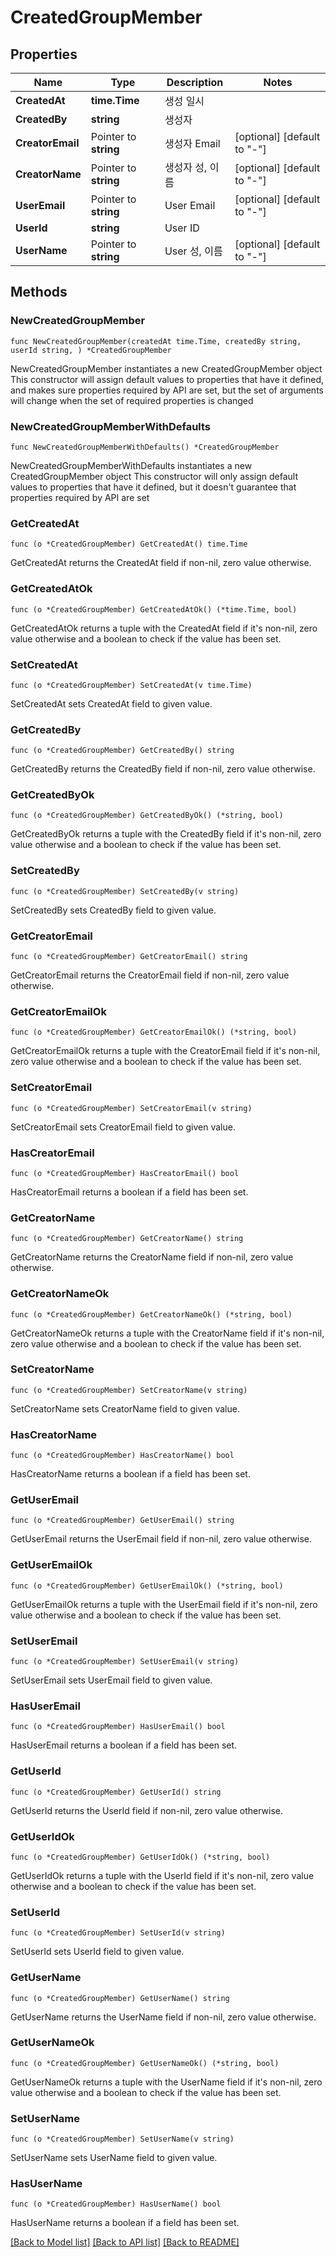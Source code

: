 # CreatedGroupMember

## Properties

Name | Type | Description | Notes
------------ | ------------- | ------------- | -------------
**CreatedAt** | **time.Time** | 생성 일시 | 
**CreatedBy** | **string** | 생성자 | 
**CreatorEmail** | Pointer to **string** | 생성자 Email | [optional] [default to "-"]
**CreatorName** | Pointer to **string** | 생성자 성, 이름 | [optional] [default to "-"]
**UserEmail** | Pointer to **string** | User Email | [optional] [default to "-"]
**UserId** | **string** | User ID | 
**UserName** | Pointer to **string** | User 성, 이름 | [optional] [default to "-"]

## Methods

### NewCreatedGroupMember

`func NewCreatedGroupMember(createdAt time.Time, createdBy string, userId string, ) *CreatedGroupMember`

NewCreatedGroupMember instantiates a new CreatedGroupMember object
This constructor will assign default values to properties that have it defined,
and makes sure properties required by API are set, but the set of arguments
will change when the set of required properties is changed

### NewCreatedGroupMemberWithDefaults

`func NewCreatedGroupMemberWithDefaults() *CreatedGroupMember`

NewCreatedGroupMemberWithDefaults instantiates a new CreatedGroupMember object
This constructor will only assign default values to properties that have it defined,
but it doesn't guarantee that properties required by API are set

### GetCreatedAt

`func (o *CreatedGroupMember) GetCreatedAt() time.Time`

GetCreatedAt returns the CreatedAt field if non-nil, zero value otherwise.

### GetCreatedAtOk

`func (o *CreatedGroupMember) GetCreatedAtOk() (*time.Time, bool)`

GetCreatedAtOk returns a tuple with the CreatedAt field if it's non-nil, zero value otherwise
and a boolean to check if the value has been set.

### SetCreatedAt

`func (o *CreatedGroupMember) SetCreatedAt(v time.Time)`

SetCreatedAt sets CreatedAt field to given value.


### GetCreatedBy

`func (o *CreatedGroupMember) GetCreatedBy() string`

GetCreatedBy returns the CreatedBy field if non-nil, zero value otherwise.

### GetCreatedByOk

`func (o *CreatedGroupMember) GetCreatedByOk() (*string, bool)`

GetCreatedByOk returns a tuple with the CreatedBy field if it's non-nil, zero value otherwise
and a boolean to check if the value has been set.

### SetCreatedBy

`func (o *CreatedGroupMember) SetCreatedBy(v string)`

SetCreatedBy sets CreatedBy field to given value.


### GetCreatorEmail

`func (o *CreatedGroupMember) GetCreatorEmail() string`

GetCreatorEmail returns the CreatorEmail field if non-nil, zero value otherwise.

### GetCreatorEmailOk

`func (o *CreatedGroupMember) GetCreatorEmailOk() (*string, bool)`

GetCreatorEmailOk returns a tuple with the CreatorEmail field if it's non-nil, zero value otherwise
and a boolean to check if the value has been set.

### SetCreatorEmail

`func (o *CreatedGroupMember) SetCreatorEmail(v string)`

SetCreatorEmail sets CreatorEmail field to given value.

### HasCreatorEmail

`func (o *CreatedGroupMember) HasCreatorEmail() bool`

HasCreatorEmail returns a boolean if a field has been set.

### GetCreatorName

`func (o *CreatedGroupMember) GetCreatorName() string`

GetCreatorName returns the CreatorName field if non-nil, zero value otherwise.

### GetCreatorNameOk

`func (o *CreatedGroupMember) GetCreatorNameOk() (*string, bool)`

GetCreatorNameOk returns a tuple with the CreatorName field if it's non-nil, zero value otherwise
and a boolean to check if the value has been set.

### SetCreatorName

`func (o *CreatedGroupMember) SetCreatorName(v string)`

SetCreatorName sets CreatorName field to given value.

### HasCreatorName

`func (o *CreatedGroupMember) HasCreatorName() bool`

HasCreatorName returns a boolean if a field has been set.

### GetUserEmail

`func (o *CreatedGroupMember) GetUserEmail() string`

GetUserEmail returns the UserEmail field if non-nil, zero value otherwise.

### GetUserEmailOk

`func (o *CreatedGroupMember) GetUserEmailOk() (*string, bool)`

GetUserEmailOk returns a tuple with the UserEmail field if it's non-nil, zero value otherwise
and a boolean to check if the value has been set.

### SetUserEmail

`func (o *CreatedGroupMember) SetUserEmail(v string)`

SetUserEmail sets UserEmail field to given value.

### HasUserEmail

`func (o *CreatedGroupMember) HasUserEmail() bool`

HasUserEmail returns a boolean if a field has been set.

### GetUserId

`func (o *CreatedGroupMember) GetUserId() string`

GetUserId returns the UserId field if non-nil, zero value otherwise.

### GetUserIdOk

`func (o *CreatedGroupMember) GetUserIdOk() (*string, bool)`

GetUserIdOk returns a tuple with the UserId field if it's non-nil, zero value otherwise
and a boolean to check if the value has been set.

### SetUserId

`func (o *CreatedGroupMember) SetUserId(v string)`

SetUserId sets UserId field to given value.


### GetUserName

`func (o *CreatedGroupMember) GetUserName() string`

GetUserName returns the UserName field if non-nil, zero value otherwise.

### GetUserNameOk

`func (o *CreatedGroupMember) GetUserNameOk() (*string, bool)`

GetUserNameOk returns a tuple with the UserName field if it's non-nil, zero value otherwise
and a boolean to check if the value has been set.

### SetUserName

`func (o *CreatedGroupMember) SetUserName(v string)`

SetUserName sets UserName field to given value.

### HasUserName

`func (o *CreatedGroupMember) HasUserName() bool`

HasUserName returns a boolean if a field has been set.


[[Back to Model list]](../README.md#documentation-for-models) [[Back to API list]](../README.md#documentation-for-api-endpoints) [[Back to README]](../README.md)


